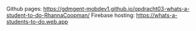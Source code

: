 Github pages: https://gdmgent-mobdev1.github.io/opdracht03-whats-a-student-to-do-RhannaCoopman/
Firebase hosting: https://whats-a-students-to-do.web.app

